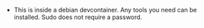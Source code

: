 - This is inside a debian devcontainer. Any tools you need can be installed. Sudo does not require a password.